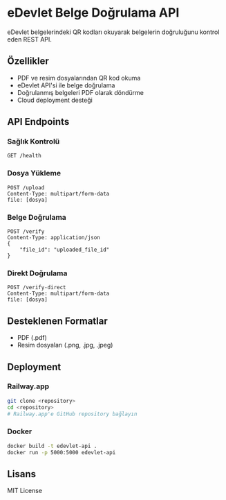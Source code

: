 # eDevlet Belge Doğrulama API

eDevlet belgelerindeki QR kodları okuyarak belgelerin doğruluğunu kontrol eden REST API.

## Özellikler

- PDF ve resim dosyalarından QR kod okuma
- eDevlet API'si ile belge doğrulama
- Doğrulanmış belgeleri PDF olarak döndürme
- Cloud deployment desteği

## API Endpoints

### Sağlık Kontrolü

```
GET /health
```

### Dosya Yükleme

```
POST /upload
Content-Type: multipart/form-data
file: [dosya]
```

### Belge Doğrulama

```
POST /verify
Content-Type: application/json
{
    "file_id": "uploaded_file_id"
}
```

### Direkt Doğrulama

```
POST /verify-direct
Content-Type: multipart/form-data
file: [dosya]
```

## Desteklenen Formatlar

- PDF (.pdf)
- Resim dosyaları (.png, .jpg, .jpeg)

## Deployment

### Railway.app

```bash
git clone <repository>
cd <repository>
# Railway.app'e GitHub repository bağlayın
```

### Docker

```bash
docker build -t edevlet-api .
docker run -p 5000:5000 edevlet-api
```

## Lisans

MIT License
